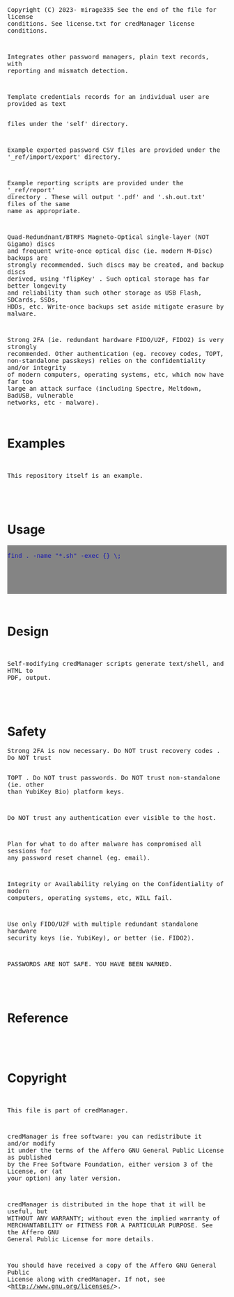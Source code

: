 <!-- scriptedIllustrator_markup_uk4uPhB663kVcygT0q 
#exit # scriptedIllustrator_markup_uk4uPhB663kVcygT0q 
# <html style="size: letter;"> <!-- scriptedIllustrator_markup_uk4uPhB663kVcygT0q
#!/usr/bin/env bash

# Dependencies.
# May need 'ubiquitous_bash.sh" in "$PATH".
# GNU Octave, Qalculate - usually dependency of 'calculator' scripts
# recode - usually dependency of 'markup documentation' scripts
# wkhtmltopdf - may be necessary for accurate conversion from HTML to PDF

# NOTICE: README !
# 
# 
# 
# NOTICE: README !

#__README_uk4uPhB663kVcygT0q_README__


_document_collect() {
# NOTICE: COLLECT

# Not necessary. Warnings about 'command not found' to 'stderr' will be ignored by script pipelines.
#! type -p 'recode' > /dev/null 2>&1 && recode() { false; }


currentByte=8

RECODE_markup_html_pre_begin=$(_safeEcho "$markup_html_pre_begin" | recode ascii..html)


export current_lorem_ipsum='Lorem ipsum dolor sit amet, consectetur adipiscing elit, sed do eiusmod tempor incididunt ut labore et dolore magna aliqua. Ut enim ad minim veniam, quis nostrud exercitation ullamco laboris nisi ut aliquip ex ea commodo consequat. Duis aute irure dolor in reprehenderit in voluptate velit esse cillum dolore eu fugiat nulla pariatur. Excepteur sint occaecat cupidatat non proident, sunt in culpa qui officia deserunt mollit anim id est laborum.'


# NOTICE: COLLECT
}



_document_main() {
#a
#b
# NOTICE: DOCUMENT
#__HEADER_uk4uPhB663kVcygT0q_HEADER__
_t '
scriptedIllustrator_markup_uk4uPhB663kVcygT0q --><!-- # --><pre style="margin-top: 0px;margin-bottom: 0px;white-space: pre-wrap;">
Copyright (C) 2023- mirage335
See the end of the file for license conditions.
See license.txt for credManager license conditions.

Integrates other password managers, plain text records, with reporting and 
mismatch detection.

<!-- # --></pre><!-- scriptedIllustrator_markup_uk4uPhB663kVcygT0q
'
 '_paragraph_begin'
if false; then true; # -->
<!-- # --><p>
<!--
fi
_t '
scriptedIllustrator_markup_uk4uPhB663kVcygT0q --><!-- # --><pre style="margin-top: 0px;margin-bottom: 0px;white-space: pre-wrap;">Template credentials records for an individual user are provided as text 
files under the &#39;self&#39; directory.

Example exported password CSV files are provided under the 
&#39;_ref/import/export&#39; directory.

Example reporting scripts are provided under the &#39;_ref/report&#39; 
directory . These will output &#39;.pdf&#39; and &#39;.sh.out.txt&#39; 
files of the same name as appropriate.


Quad-Redundnant/BTRFS Magneto-Optical single-layer (NOT Gigamo) discs and 
frequent write-once optical disc (ie. modern M-Disc) backups are strongly 
recommended. Such discs may be created, and backup discs derived, using 
&#39;flipKey&#39; . Such optical storage has far better longevity and 
reliability than such other storage as USB Flash, SDCards, SSDs, HDDs, etc. 
Write-once backups set aside mitigate erasure by malware.

Strong 2FA (ie. redundant hardware FIDO/U2F, FIDO2) is very strongly 
recommended. Other authentication (eg. recovey codes, TOPT, non-standalone 
passkeys) relies on the confidentiality and/or integrity of modern 
computers, operating systems, etc, which now have far too large an attack 
surface (including Spectre, Meltdown, BadUSB, vulnerable networks, etc - 
malware).

<!-- # --></pre><!-- scriptedIllustrator_markup_uk4uPhB663kVcygT0q
'
 '_paragraph_end'
if false; then true; # -->
<!-- # --></p>
<!--
fi
 '_heading1' 'Examples'
if false; then true; # -->
<!-- # --><h1>Examples</h1>
<!--
fi
_t '
scriptedIllustrator_markup_uk4uPhB663kVcygT0q --><!-- # --><pre style="margin-top: 0px;margin-bottom: 0px;white-space: pre-wrap;">
This repository itself is an example.
<!-- # --></pre><!-- scriptedIllustrator_markup_uk4uPhB663kVcygT0q
'
_t '
scriptedIllustrator_markup_uk4uPhB663kVcygT0q --><!-- # --><pre style="margin-top: 0px;margin-bottom: 0px;white-space: pre-wrap;">



<!-- # --></pre><!-- scriptedIllustrator_markup_uk4uPhB663kVcygT0q
'
 '_heading1' 'Usage'
if false; then true; # -->
<!-- # --><h1>Usage</h1>
<!--
fi
 '_paragraph_begin'
if false; then true; # -->
<!-- # --><p>
<!--
fi
 '_o' '_messagePlain_probe_noindent' 'find . -name "*.sh" -exec {} \;

'
if false; then true; # -->
<!-- # --><pre style="-webkit-print-color-adjust: exact;background-color:#848484;margin-top: 0px;margin-bottom: 0px;white-space: pre-wrap;">
<!-- # --><span style="color:#1818b2;background-color:#848484;">find . -name "*.sh" -exec {} \;
<!-- # -->
<!-- # --></span>
<!-- # --></pre>
<!--
fi
 '_paragraph_end'
if false; then true; # -->
<!-- # --></p>
<!--
fi
_t '
scriptedIllustrator_markup_uk4uPhB663kVcygT0q --><!-- # --><pre style="margin-top: 0px;margin-bottom: 0px;white-space: pre-wrap;">


<!-- # --></pre><!-- scriptedIllustrator_markup_uk4uPhB663kVcygT0q
'
 '_page'
if false; then true; # -->
<!-- # --><div style="page-break-before: always;margin: 0;padding: 0; border-width: 0px;"> </div>
<!--
fi
 '_heading1' 'Design'
if false; then true; # -->
<!-- # --><h1>Design</h1>
<!--
fi
 '_paragraph_begin'
if false; then true; # -->
<!-- # --><p>
<!--
fi
_t '
scriptedIllustrator_markup_uk4uPhB663kVcygT0q --><!-- # --><pre style="margin-top: 0px;margin-bottom: 0px;white-space: pre-wrap;">
Self-modifying credManager scripts generate text/shell, and HTML to PDF, 
output.
<!-- # --></pre><!-- scriptedIllustrator_markup_uk4uPhB663kVcygT0q
'
 '_paragraph_end'
if false; then true; # -->
<!-- # --></p>
<!--
fi
_t '
scriptedIllustrator_markup_uk4uPhB663kVcygT0q --><!-- # --><pre style="margin-top: 0px;margin-bottom: 0px;white-space: pre-wrap;">


<!-- # --></pre><!-- scriptedIllustrator_markup_uk4uPhB663kVcygT0q
'
 '_page'
if false; then true; # -->
<!-- # --><div style="page-break-before: always;margin: 0;padding: 0; border-width: 0px;"> </div>
<!--
fi
 '_heading1' 'Safety'
if false; then true; # -->
<!-- # --><h1>Safety</h1>
<!--
fi
 '_paragraph_begin'
if false; then true; # -->
<!-- # --><p>
<!--
fi
_t '
scriptedIllustrator_markup_uk4uPhB663kVcygT0q --><!-- # --><pre style="margin-top: 0px;margin-bottom: 0px;white-space: pre-wrap;">Strong 2FA is now necessary. Do NOT trust recovery codes . Do NOT trust 
TOPT . Do NOT trust passwords. Do NOT trust non-standalone (ie. other than 
YubiKey Bio) platform keys.

Do NOT trust any authentication ever visible to the host.

Plan for what to do after malware has compromised all sessions for any 
password reset channel (eg. email).


Integrity or Availability relying on the Confidentiality of modern 
computers, operating systems, etc, WILL fail.


Use only FIDO/U2F with multiple redundant standalone hardware security keys 
(ie. YubiKey), or better (ie. FIDO2).

PASSWORDS ARE NOT SAFE. YOU HAVE BEEN WARNED.
<!-- # --></pre><!-- scriptedIllustrator_markup_uk4uPhB663kVcygT0q
'
 '_paragraph_end'
if false; then true; # -->
<!-- # --></p>
<!--
fi
_t '
scriptedIllustrator_markup_uk4uPhB663kVcygT0q --><!-- # --><pre style="margin-top: 0px;margin-bottom: 0px;white-space: pre-wrap;">


<!-- # --></pre><!-- scriptedIllustrator_markup_uk4uPhB663kVcygT0q
'
 '_page'
if false; then true; # -->
<!-- # --><div style="page-break-before: always;margin: 0;padding: 0; border-width: 0px;"> </div>
<!--
fi
 '_heading1' 'Reference'
if false; then true; # -->
<!-- # --><h1>Reference</h1>
<!--
fi
 '_paragraph_begin'
if false; then true; # -->
<!-- # --><p>
<!--
fi
_t '
scriptedIllustrator_markup_uk4uPhB663kVcygT0q --><!-- # --><pre style="margin-top: 0px;margin-bottom: 0px;white-space: pre-wrap;">

<!-- # --></pre><!-- scriptedIllustrator_markup_uk4uPhB663kVcygT0q
'
 '_paragraph_end'
if false; then true; # -->
<!-- # --></p>
<!--
fi
_t '
scriptedIllustrator_markup_uk4uPhB663kVcygT0q --><!-- # --><pre style="margin-top: 0px;margin-bottom: 0px;white-space: pre-wrap;">


<!-- # --></pre><!-- scriptedIllustrator_markup_uk4uPhB663kVcygT0q
'
 '_page'
if false; then true; # -->
<!-- # --><div style="page-break-before: always;margin: 0;padding: 0; border-width: 0px;"> </div>
<!--
fi
 '_heading1' 'Copyright'
if false; then true; # -->
<!-- # --><h1>Copyright</h1>
<!--
fi
 '_paragraph_begin'
if false; then true; # -->
<!-- # --><p>
<!--
fi
_t '
scriptedIllustrator_markup_uk4uPhB663kVcygT0q --><!-- # --><pre style="margin-top: 0px;margin-bottom: 0px;white-space: pre-wrap;">
This file is part of credManager.

credManager is free software: you can redistribute it and/or modify
it under the terms of the Affero GNU General Public License as published by
the Free Software Foundation, either version 3 of the License, or
(at your option) any later version.

credManager is distributed in the hope that it will be useful,
but WITHOUT ANY WARRANTY; without even the implied warranty of
MERCHANTABILITY or FITNESS FOR A PARTICULAR PURPOSE.  See the
Affero GNU General Public License for more details.

You should have received a copy of the Affero GNU General Public License
along with credManager.  If not, see &lt;http://www.gnu.org/licenses/&gt;.
<!-- # --></pre><!-- scriptedIllustrator_markup_uk4uPhB663kVcygT0q
'
 '_paragraph_end'
if false; then true; # -->
<!-- # --></p>
<!--
fi
_t '
scriptedIllustrator_markup_uk4uPhB663kVcygT0q --><!-- # --><pre style="margin-top: 0px;margin-bottom: 0px;white-space: pre-wrap;">

<!-- # --></pre><!-- scriptedIllustrator_markup_uk4uPhB663kVcygT0q
'



#__FOOTER_uk4uPhB663kVcygT0q_FOOTER__
# NOTICE: DOCUMENT
#y
#z
echo -e '\n\n'
}



# NOTICE: Overrides - new functions .


# NOTICE: Overrides - new functions .


#####Functions. Some may be from 'ubiquitous bash' .
#_compressedFunctions_uk4uPhB663kVcygT0q_compressedFunctions_uk4uPhB663kVcygT0q_compressedFunctions_uk4uPhB663kVcygT0q_compressedFunctions
current_internal_CompressedFunctions_bytes="12593"
current_internal_CompressedFunctions_cksum="692762327"
current_internal_CompressedFunctions="
/Td6WFoAAATm1rRGAgAhARwAAAAQz1jM4cn2JGZdAC+ciKYksL89qRi90TdMvSwSEM6J8ipM2rR/Iqc/oYbShD5P+hKgz3ONSu7BhrUf8OSN4oZ8BL1e7m0JQ33pEQs007VTHA7nLczyIuWiilZSo+0zB132
DrV189uAlZ6oqD3MK7bjrSmuGreEaBOC+z5QkGUPIDVaXfJmDg73/A1Y9JqRKxtli7ZDurfX2t/Z3m6RV6ku3LwPHl2qt8/kbWEubRkY3Fl2VTTFWjQ8Z9qfpBK4YyV7fw3X3hcUmN6Fz+u2P8eCSl/fCnNX
HtvGeiwoJbZ3wje2iPvqVhHoy0BMVkEDcSqWo+znkV0BwqE45qLsZQ9IGG1CzglgciwcOU2fdsqKBFC5XA3WYFGg6uZ2q4mvn5jWR+FbeUz7YjupLAvLl7DE+daOBWzzyYeFrcMhDk1QeqOKpv41V0GTTqAm
Z7lRbPrhk3oRY/kBiQGZSfRuxTSmIc1zevrFy6JWcZkCJayU/wQ+XEKdvF51XHH+OYrSuhIxvk6G+Ce0sbTr3GBfVRQYdRpxeOs48xNaEfmBf6GZcWUMx5L3LA4cup19vL4O75JjKbnlJeYdoRCjtcPE7A8S
82KbKVXWm5n1ADflKsnTX3CVTSu7uS4pVXHlludUnC/0dCPIaO2WxpZTXETnBW0SD0f3HTs7UDEzwk7eMHnoe3xk/cdsh16yyG0jPOBLHEqULsotf/cimpgvkZlFxPNFKvrB2sVBDpjr393u8l5sSqQ9L5Vr
QgGi6nBnxhDESgC1fMuEusvr6Sli1rR/+c0ap1SksGpO2TEUmhLB2btBz2JAuC6RRnqPSeJB5e7Ye3lLZgz7qHahujxIhELZ6Ig37WMvcLn/BMoXxtrpqAx3WQEFwPU+GEqAYIYrxdNFO0vmXqIu7mijEGNN
3Kz52PfEP9wuiJegjzcwG1SjieemTZAy5HeBzXmyNh8NuIdpHzxX83tVQ6zn4W8eFh94YUkd8LPxqapxW9+5Ljru6KBXErt6eoQ1JzryMghYRXroIw6cezM5nO29ERbDgwMaWHM8HHSnsRVwOyHrn3h6dSYW
FRI5yIxuHcZpSxIl+Wcyy7l04D052ZLSwIr3bVXp4Wl8UN43ZjFk500/N03EAhnaDm33ejErcZzg3IyCf9KDULz2vjN1ZMLj0f8szC8Yd5LbbQJ0QaXtts9dioTUAtjmI2n0Nua2iP8U6I2yFW4q1flLmWgw
dwxuvholhSJhoQ1mvtYG9GHKOnerwBFiSgokDlXpGx/wWLEggdJzD83Gsc970UUKaPclxZq9t53+B7POZLqRi9MT1bN4M5xVNF9BpfIOMoXjjfCBdMsMg9KiWzl5MampEj+sO3zuoQacK51dsC8fF1kx/Ipo
T0+57cS1KCKaDzB3/U2HEY855HTDewfULt1Mox+DjNi+SoyNEej/2dvZj2k7gc6F2P4cYp0XlGset9wxtH8+3HkTBns+M9aR3+kzI/CW6vSnkHXti9l/usvJEofd55FM+ZveKRq4OmWB9Oq1ruDmZeB3ti5H
l9Be+OF5pyJ7O4nKeKvq36QuxgvvKFuWDH8YrEDrrLKvQA2ZwqPfB/Dx301jgKu2lHwCC5Cr6asX/Tjo71N7833otVOmbW18/ev2R0aUgZKsqzPZIqFX1x9DpRggWTuQOX49oKJA3lS+k80eCsgjWZ3NwHHB
JNS03KTfjGNYL21M5FopczHLlOKA3NfxtRVtvC3ptJwtqiQYiRhRFdiUmrckYzPNf/WZmL6FouTxTXHf/8KnqYdZ0a/shLqxbCEkIwYD7IZlBIXfZukhiP6kefFP2XGAvV7HC93XH3BC1oYnPQBRcKtLLn5C
zda+MyZGKU7AXhq1EleGh62Y/vDec7Bgz3UwJtR+8YBCdQ8/Xcf4mORqcw5ELeSC/sZESq/ZT4uHAWXlbxnvzRXvDJ58sFyghbkx9mNwpWRFrj39Hq3TTm9NkSX/ExPFblReiwO3+1d5czQOEU8JnpKwbXak
iZTSx0rJ6xz5YqpuDxrnSOA9Ti+KiK6yFVv5gZJsPa9opyNifSPEsLjaULtj3MT0jHSHlwYMPOm3ZU5anWZ9zLnlZDFk+5W9aVR/+HHjmTDgYiD/2lVhvyGFs0RFnIjj0W1Yrr0Qh7RR/STZo3Uj4PsS01jS
XFU1MAfvrY5cOFVq3gGq/BcYNU22RhC4TjfS9SLCd9Rrp8795lN2bSnGVKQ7eCrYdqYvCzLQ5RjV/jRfze8GD8XuJfOitXktggA4TGfdN2an12568jtS+q125ACbgQsG6KbDJ6HDEIk7PfdymVGeLNP58IfV
Ti9a8Wv3gxx1o9cP105zLp3eY+BXgXxpJpM0PwQ9C6SDYTYgWhLyJIL3s80HCWKRoNzfKE5+FpmuIodKb6nrgjQM2iMrkzD1grRPrIweqC2IvgUUp76cXjIWapPPJKoRAis9rOzsqZfOqwe4dCaJPjS7hodF
HOUHrNeKwCtOP73IH4yMLIWcTQkcR4cH2ycD+GoyrsM1KfK8rRf1sA2exEaj1gBbL2X90zTFijyIQp5ACcTa7g2erPu7xNzRNLL4lcAtRuduONBy7H3bokwhxUVT9XYKK6vxOsGBN9rqJ32dBCki2eznhSvG
YY7hDmldozOVzv70Ht4XupfIlhujDJ4CAVyp20SPKzFsyuI5O47AKB7bJ6KeNvsN3dn8PJFniSfpCxiksP4mSGD6c4fFUOKU1sqta3v8sgkEZIxqjtcEVkfWMvK6fVIb6z66P2kDSqBE++icHbYkIr+dczrx
6GLgOXvNFml1WJUyhpmyhkIJzZ/geu6ET9wonX4MZ/NEmC8jxUNFR/hfM+yH2sYL+1K4zI+kNhe0+iPdJYSpbxC3hOlYg5wsF0a72YOfikpkwp+2SdL5ItnyCkVTqMJVpDMSDppFsb1IcSm3oVLlTCOYpQxi
xNDpvrwfzm5INJXutfAgTnsuAAcaEIojAwo9N/+SBWcckzuXDR4OwDi3RVzbOgPK7OjMZ1dIHW5itGqaFPMHLUlvQZfNqjvC8TjvIL8jLAPwGBsv7nVf1tgJbsPTaw7TBncOtpJHp/G5AQqSIxndvWR4Gpe4
Sit0bqBPsiLqyGh0SpnjobC12g9TpLBzmQIg+EQpHiNPyov4dT2uWPxLIm+j5XliUTgcjfdQGuICXhmqG4l0ZdffIZOx+0Xe8ngAWXnzLrm2qx8fDKbAvHyw7lQa37ZnisGcdOhcYsJ1Heir+BmII8LZLxV1
l5zKnv+3luiKmrQdl9DN6x3EcNSk9xamLQyxXYnWCLZxePjiyFt8lPmmP8yIfEiKla2IU2ZDcbuXvJeKxfc0w6r60T/9wWAEytDBL60wzCfTS4UWbsIGgFLrOSToSdVJPZrtj/D/9sAClbrFXSBi5Bl3Z4DH
Inbc28Q7qWkObmL9xBRVWuYgT/TWv4idGnrgiifeOtflUGbFT/oLBw69o39bAJdnGQBvjxIQ6CIZMlU91P2qW34ywFmQuuQkjdsfTBiXM3dFwl9ZpzGqigFpcT5NAeN2R6knsf9tEvDpwLETDDUOaYALWdGD
jPa9Rg47GBecyzxapwxpeUHkUGQ3KDmPWo7eRHslBdDQ4b0gRClER240TV/r5/Z5e7OetyrSAi0bjyPy0dVWuAnY2EAEN2c2qfJogsgtod/zKHmnUQ2HJEho/nqx3Ywbf07+3dr0zFPYBoeykxduSsVA/HDa
DY2Dpi3E8qQqEoiyAHan6Hw5cVpQsYqISIhw5oeBKvYli6LsEie333hx/tjwlkNCziPZXp8m9ETFUhIdvqNXocUhIO6qg+0sSYBTtUUQGx4sRIl2CRYUBf8/8TLMbOgBtNcgRoMb5SvR1DzztdhQMZeheXP0
NQxfeXngIXhPeVBCFFq94Dwe8x15hByuERhDQL0reE8Yps8h1JDzOs3v2IaVUYHmlnbgwSF2gCw4OSsIaFxZtEEPIIfbU9HY2ZHGFbQI4E7i1NeDwKghqJtVBQYkuFsKtxAHBsDmnLFIcUHZdsPaSvXyMsMW
8+7PkFRqPm53qs0trWIpaagnHg1LbL5g2c3rDz6+dcGcHoyBAiFp4zcBYlFvHK0kLsK1O/S62GKC9KQYrsnL1F7pFjjo6P15Ddj4vFWIwb4GsNFg97KizSVcVEBGjpjXPLVIFnhuGuRBTUPT/8T9456nCaQq
fKNj8SDcUc+RgexS/O8V5y/Gfv9kmtei+yPwrgusZS6dEFqNSKa7M7DbbcnqNb/C8IrcN48toxKw6N+D41IoZGQtusW9eJDB9y3qj1R4/tUwxqs9ljyXJ6JEk1vzMg+wtnkFTXyZSsUjZ1nu4AtI2VCw/clo
vbDvwnbVvvMZkfyJDIr5YHKZUvGI5FVSLQLswfM0CcSEdf087HjaVeMV2Lj/nDBr+PhkfbHBCw0FUVc4nYFQcSJ+raXbJagY+Qo0mdhyhMvdT2Xe9XfEmdf0QsXS+gSCdswmdQ5MvhzrVuBNEC622FyiwPv6
BBsocCbr+KXoVJDQT4A0QZaZxJQD1F0a7K2SLk4M20aClbasen4Oi6QtiPvd50xrPjjYxRtUhSHNXEGUF/0G5Kbs0qDnKj4cxW3sjr4BoJAuxHEMgzM3MwQxFwABmR3g3LjPsly9CzyZQRcr2JpMo+mEh67f
kmsJbG9skPaF0ccv48IKy5b8PM4ButyV6mY9hc1Rx+1BMu2ZQ9FrSP0wlgpEJ5V/0pR0R9cIvVJiGKbIb/7BYKSZorq8/FGvRADWSBDmQ2PiF2n5SFqXrtljpzmwzZ5KiYOAHZCU7VxqyBIK+3I4ZLEk4atx
hrdN8XQlRl5ttr5KKP6Njz3v/8NTc70yNHBoKYSCa0ByFUcQVMZYNHQ6s4tDhX1bUdJisDduZkAecNZWpFi3/44MztaMF30PC9Zy1pNA2lIIXA84YB3BF4Yi1DLWmdsyAaIAwyJ+eIlzRBsQ02egrMV9iFSo
cyQjVXD7zrydYa98BPo2DoHPzkkalLDHx9n8F7Tqc9kC7CvQkFIndEKIEfY1CvAaGCFHWr2koOJ5JEAQTa/ymm6DWmfD5a5Le5q2WEyGaRiGkJdV6EuMPkI9vaBj7U5G1WNrhAFsZsZg1yOu1FcruKu6F/GB
keyJQCvRF8Dvm0H69AbSs7/6aDOMUs+c+6EHq5cTSe44q1eQfMY9rFmbJ3onstv1FYhNkkKHFo0QfSBLEJD4593xDrpjodHO411mhbh7Ikar9KCnefVXeU3uKVDW/EbNFj85s8N0gsrkB3F6i/Ghc6JXFmAk
uuaAOJF6ETHbQUYsMIjoSwuQeM7b65ZrDKmr4zqnF/5U4YEx4kqJuHTxeT+5ZqO0ZK5oDODuMgpUKhGBIB2AFe50pp+DN2JHznv4utee5s75I15PAxVCnJGgrdKlU1T9WJy3GJC++GsC01rr1oPtbhEDYhxO
F4UAzMRKnL1UcW5XRrxaPF72gCbMXAUnOPLSkk57Y/EkYM1evdLxh2Lnb33ZlC4sRrj4NForpdwLx583p7WyGqv6nMQKXug/6lccifrYCckAjBwAJZBmF/NPr5f/0QDX5N1rKuDPd/JZyTFgF5+XgyiyrlFp
c3cSrwiUM7ptFe+/L3NSROjH/82ZRs/mlxZQR1AAuNpQs8P5xOVaLjAIzyYP0fHgxH17xrlWf8S/MKQUVRR5MiQOk7RwXLAgybfuvmcrxQMjP6PGrihEyDgMcAW7CzsZzx9Eg1S5PNh/o9NTj51kxa2352Ds
TlKWHgvQGWB59jRYpl+CwSx+xNwUoPP7ZKVG+LlPMqOnhBITzF8Mn9QOpQLiJ73ki4EB1p9iz+irp1dYwnxQZh/+sVhYRC/bn7GYogt4QOzjHmmge6POoI8drQ1o/zl4wUxlmRMRsN0aUk6zJXdzoMdjFM77
fkeHvVPnXjBvXppE/o79iCAVHEQ99qLNwj5wV335gdJ/cnJxZorEMBxBOjU+PlrjDdfjELa+mua2OBUroRHw1/agDj7RQFxZbdH1d5MHsceHui4K+3YDnAROx5q8hy36kBH9a3PKigLO3BzR2k5JJ9TzWMj/
f0KHs2kctNNwNI7y/8jI3z6/yXoy3esLNFueVIlOrAr4GH2t31OPUsrylH6cjoGmHJ8m4jw8nxpS4AVHIPSaYk+1979h1MZPTACphHIft/XYkzuKieTbWsUNISwA0VeO6vmgmQ8eLqM6NRmt21YAwjxF+Ak3
a7PIEnAvJGqwV1M1UoyYSO/EXalHsnlvEFv4jqHTtUv3+56dXwcFe4L2bDDhP+PyMglwX0eutOzA3WFIdw25lDq9Ug+CBnaqnY2splN1EdXM9B/IFm/2qvCDE/8dQv0ccIrEZdiHcz+9TgmejvpeYDFWQkxW
nQftg6MacDjCGAVgj3qqS7J0tVqS+M2HlQns6656+fp7mXbtOar2vTzyBzfcJhOlUP4hKsNeuhdUSOMHo2ZI2eViLqfOMNsb06Py1mncJrR4itL7ao47dA58fjJd1DBtzLplsbRhG4IUA8H7SWRADGSsRtSH
F0k66omnPFaEmhn2kIdjjkEU4GVeL/sSQtBR/KHPADkUDfHu/+WsgspEQmN0sulI4Zw2RRccf0fYJygEjRDIVUhuqCcmq0SXOxNIZLDyCRyHALSuIKWIwBH33J/imfa8NUhAiSdHRRcMjE5aCCgMBedStX+I
Yciz1yEFc8+YuNw7vU+kMzcbeaXAxG8yjQqdCD1tRE9GqapbijcnN4MsGjqHEPtzIbDFiEpEazPv+C5fY6HbhdO9ExTpsPPXWfAH8yLFvO2nO5qlJZso6TGlOLwRecv0Q+LZSu4wBYveG04/lzY2FLXMt8Fz
1cgKMM1KqxfDfY07HmGzTLOllH11cQNEWUqb0CrvtXapGUJhLz6FdC3uPEyX7s6pzLdtGC2URJRWTGEPk7aEJnGiUejGeGSf8NigAxDKSVtzHtNIErtWBur7WUTbNa+d5g9neKnGW3YoB9uKSpbW3JWjgTEv
o6XD2JpypoA4btzdrTnYUos9w7hgyhhyTr9VL0c8HACIgLRrEqPjR2ZnT/egNcrwda7b4DrLcSEeysshab/44eIggtKnKBWT+uZ0CJU4+zgYmacZ9aV0vtfKU4++Z6WP4TE21q1NnAJwd6X1+yO7NN+GoO69
qpoyVNqJSbs0CVt+5lx47FIbWnecqL/h9/Fk7BdlAz4dxFZUy1ZY1SmMeTTSRQVLm8o9kzBJYM/bLMn5oQwUbGv8satQGg6ee8NxrPk65LizG67nXskI0DjJw3zjLiUvR+z88uDHe5Cc2BaylvOxffCEv3bn
Df6xQWMCK/p09B32zCB+lyOUeXHVQB8GmWNaVUmQYPPGph+kMN8srKmihnVeMxBIYoaCk3iiMXF9iWCFO+6lH3d50AsSHbGfInf5JeAamlIaIVaLim5jQvKBE6Q8ojvjsUuzhHqPkIMcqr2IC09g7TVkhUcs
6dw81r7taQCI3sz9+xOGuPbgBJd1+B+3yT93XT6v5FjEaRmnsj39NmxfyQB70Nf/oesZAza3tYMMg4yLbR1v4syEMeWhCOpZhI6axV7iuZ5UjZkNRic5mSP4ip1FqeQa7e971ADIHdY9C7nd2NZig+3RlGQn
XGs/XSj23OU1fs0ex8fFPiq1uzV0k+r5igPf8abRL1WNE4UJU4JdavsG7LnU8q8dnlvWv8Id+q3OC8JDezjEN+5z3bJUG0lke1nYf1YyxUGmz8KbkGTZWSKbDjKnISNOckzeyStqhYM/XT7OnR9C6REFSG0g
aP6N8HUzRmpt2K8L3oh4t2kUHmHGsolZ4ohrkpfTnc8d5ZTyUhn42Dr5T8wp0mCMIxKNMOh+GiEejaarpkpdbtMehdEpnLvBF4kNisMCeyAi0JdsMmw+p4I5DVCcRzeGHYr4TTRr0uDgTjeKvbz5EsBHB2lL
HhEpp5MhPoJUmS5YdCb30BsIeIAhlbEYqLtZaZlP0DZ/q0P5yJW1yMOVz3sa8Zpw7LogSTd3f4N897PNc72a+H+ZN9z0X/Fyh9y4oVXUIFDQ3sqJkvwHviuZ7ygRt8VxEbCpdeVECKex4RB+lemJKt8t6x80
Vaz1JDo6jLzxf3GfrMc0FG/mD3FfgiIGcpHayKK9PcxOWBbcrsgSxdyA+hZdP0+0CFD1U7ZuR08NkjoHTOsbdzASktNcFH8kg8DovKnjyX4AN6MdrYrPTsgQmLW8ox+1jOkj4I4hBffH6lfVfvStjOvBCPkb
3KwPfKGPVNmT8EYmN0TGFr4yqleBfOX/7OcoMbnUUTXbCZomhga06GRNbj+i2eOOsobFYetRwqll7lstnUxsNSOwY7vMAblnD1GJelZrNt6PvvOdNjPDJsA/N45NIynPQNqqqrlIEKsye2fhUyUB8H+iV5ZD
t5f60meek6XXYb7S0Ilmkoj0aACbQv8D+sym0qFyBlm7MEKMQEI/+qDB65CYlqWDr+1X8qbVR5d+8tbwS9Kg/BkoYRLzSh54RsptZc7lDqzaPpl9PaKao984+1ywSKcbQSaF/TVUA+p7gz/7wqx71Ff+iKFz
pbjwkCVgEBam9tKJR75LFMVypz15WYsHX9zFybpYXObCPJMYF3RGvXdpZBy8P3pj75TFf8bKHSyp7eQsmBeG9SkhERlGyMokeFOvkwQASCdr8k/o4thalv6DO5+lkexTVE2TMfXCKzA/WiFeTViqU1ak0oXs
dySNF9Xc2crLpN01yzMxIMmffik0F+fqR1Z2VEfyzWduZFEXv1eVBfTnsbW3Zw1YkGmnEL67EIsySXHn9uw8EzL2CEkEZMmSQ2imJdFwRlsuTE8HAzo4C8tUFRlnpMSKbWS4Xw7WNnSOrSMTNchkgI8JRs6v
5Dvr2ounJLVsoQY6mA93zCR3Zwc1DlOpCMvtzt/NhP9PENj0icLE1ifXuep2P9g6Jce9KMxJljIrd6+5XDmhpSsyoNz71Lzs3fBjEIZKK4qp5SqIxPB55wPC260mGZbacpRARYqu1BSGKCefmbiWG+ZEpkMC
qORU1VyPss5scl2RIMs7AQf6yWCJee0HOlleUI0MGsYZsbC2PX5EfoXp86BFfgURxb2aFEAnzlANx3tK3kez1uwRW/Uy+Y7TpQ880WWLy9jw4SVvd1rHleo++OZw7+ydjG/iqqH9nNMy501rlX83JTrMmz/j
VqSNQR3C6LX/8GvmZDEcCE5RtSLWLVGDk1L0xgcuLs63i+PqkVEZwQLImg5CiV4AG/fvVn7uddQtYdRvN0XKnmMJJitSeQ8j7KQuEH/2KSOpZYxkI4YY5hlPhEWPlDzOQq0dd38kggKIR0V4oGokZyXxerwl
0jt4oVe3zbaF2Rf93fEYgWSTvjVuIAGkpwFkV1/PcnRXXb0YvazgIZJptuSFJTb3gLRhOQHAN7k433Gv431mImzjzQEe7Miw+b7tKbjNM2BZM3tPRYhZMfSyQOJK8k0VqZc0cPZRUo1YXEYCq6reP8+LbQgg
hnebYnbJ/8qO79Jzo/KNqwVpKpJLHvKej1cYhyJh5X9cQuc9oD0/aoslinBDgEFx3IZ4QRsGqxYPh5KUXtc8wMw8IsDI50+Xoj01zW89k4EYLLkpmmRJXZAzdIdWIRIvvu6mApvAiwbM2BblFJ9yLd4ndw5S
3mrMiIBnPHqZ/lSUkpYmtw/+1NhwWEmPcuTZseYk21GtbzRrJjSI1/2D5YgRMYzyeAxACH1abZxw0UwkXakwXtOZtlg0rhxY9K3WF4ppLU/1LY+FJ07lLQEALvkbuFKyP2kXNxkz9SeSKFLI6FYHkAmlvaNR
d3yvpjUh0iyWoe3JH1sdx//7IcKYxOB4B+2kjtpJP/81jZkAYFvMxGCHESHJ9xobxqFIHJ1MQBLVPM3+a4a51A5v5zD1j0Itzdfq/cXU6aPOkHF2mCVd86S83Fv9rZZd2UuOTnFfB1+yrLZdF7FdUybO6pJK
TCyRx0DakeLFO+Qmg7ks7fplm2Lr7pFoqi6JTdkVYqiB8/uSeXwj/nEMqa+PufjLyNJt3zBsF4MhtPsJjFXmVOnMoxfnhYWQVr0trjQSSHexYDCXLFqBnZQN+p2GYdldhLwrjYnG7LkIIIiwK32DUCrbloUY
EBsQ+CXLLQHMUYJVYhqKCAca/9I/tT8I+ddQp+osnZf3PivMdxr6Zg88fYKjEAfnSMCTPnaQP+UiNq5grpWHoewlZ/dCGNez96U2mOMMyB6+gCbfF7LWnJQEzYbSLjxCYeDCj8sM2zVIcQVIgKuQDi1J4E+I
D+1zw26BMdGQcIdddyth3MItPY4RKNk5NzeU1/ZzaI8iBvApgi3ji2dvaS0L4iPgvQXTgEmW0imrbXKg3EQ5vjXi6t8+iCNWWNl0NZScN0zMlDI2HYpvRmeGS4La6MZypmVA12+VudMxvM3rYyGE1KoQYOI0
mfUPlsiYeHfBra9WDB0H4pfXCJm6eAyz12ctDBRv4N9X0hBWuZy5aMKkg7LuJ5G2z1IrqHUKFSbcXh/lEoiiiQTkGEoZrl/CkKVmzWfZdY+gOeP3gJoe7HAc+/7lT3aiarx3PDzRbcsaRfHaFFiE6A3gXg1x
z8th5lcZkL5nYQIR2O/UBN8Qbx+e4mNRj+bJXEXYF712R+GlxuzipDhDc+9eylaVVDa7GvTras4jw5n+br0cfArYn45WAlZygWYGilEAwVlnPYA0ifP46B5eRsZk/4qZXZEtHL44kqwccxe8KvP6gFU9HWWC
R4CBVmn224KEGiz3DlAGZNS76mjJtqqoO4rvCViVPmgOgB8KYXrUAOP8PmMZiPsubbN5PT262lwdZiWGmsCyt40mkVa4jWps6QDILEUhRWzBBynDhCRmgiqCtHccF5o+uJc4e3sQyagnkBfCX79a4DiqiHOO
R/XIJDQWXTquEIO59dNne8KBFGyy2ZMzLLvBf/ugBZf4jQVxV6RPI6ydtbwnWCVuH10b+irly7DL0RoelMRsjMeXTkqAhQ2aWTOqkE0dtZajksHMMxb/i5B53d4CEKvKmHhlWb7LiieFYDOo3Vn5mPukyxH9
UUZJDxhM7CEQbW35JFpZrNbVU5G4fxDondthLgnZjHBDr2XOMZFfSwWN04E8XB5t1Az0cyRdDRtJt+6NCU4HO8zvm6TI1ov6RX1mSJadV3acet3W51MrFltpjuE9tOZCjTEAafAzYYHOOSg+2B7cLm/EOY7u
ZGNy4DxW9hA3BecztqU2S9VU/4AyE+/+UaMcS8A9+hBv8gG8QnlwmP5L/hN4+s7wKP5t7uYX7o7rgDkVzTY6AF0qvhSmV7fRh//1S3NMl28/JXhpMAavZOwtfRBlisn1jV7+3mmewjKZlnX9uROXuSy+mE7A
FP6hThSA0N9+NG8h0B5SvDDk5YCS+KhjeGhUjWhgoJ7NQRrYMHhAHIQERvhjfVzJxFMRoCjK1TE57JzvlpVI1aSMpCH+et0tqqU18x7yLpt0kQcB63UtQ/paKUndtNuaEa0O2U2SMQMmIoIrSoNjSwIQnNT8
sf0CMAdxHHbyrnerbAvXOM516Ye+UrtDE9U4wRYVKPAryRk4zim+yputEj475thJHutp+e1HmwqbRVaHWS4adGL03VPEmZl/rCN131fETKazWTj+aHtQ8C3YhZuZ/qHfEFRRKhrMEUJpbXJwD9MbKeHnKfXg
DNS/v4IdMY+CfvMBN2fv1SoRZEJJHvARMUU2pU3WI5cVS/usGbYsWDyG7WPtvAzJ8zq3FrvnfEsyV0JY0tIRTfv+ZR4Xf8meGrhUOcYtLNJls2QSPANDPwwwQ7eyQrvzertPsngJW+Moc23wF1X0rs/BzaYm
pjpGgsoLbmhG+wnYFtMyCvZW+STbcxyOleGYxOE3OPs6sh7Af8ePOQAg03/TAvRZZHeoM1ujxL8Usd9npLYYIgGk49vS9/osOAZqwMYMUJpQHIuw3yIzbvHTGMVYTcPSZjG8N73tSCHE2DmtotQFkyn/iw12
6bfYp0cVz34GSs/2RbTq047PO+HyNmc/E6mjOhmL5qrdqESDGY/EdcG7bwmg9ZRSuBlJXh4+dQzHqOEuCaA+SJ6fT7QcHZKp/EtuvHaQlbaqnPG3KW8gpHgebDnZ28+A4L7oMnsrYp9xaCJDmTyQ9igHY9o5
TteNACrHLYWrQtolkTmE/+VMiCi4C+nAAoaZisjNIhG1iv90tcJUEaODr/6oItRvVJGxKrpQ4kZpJLmJE25pWBVxnoCMIE8rUTdGQn+M0XUpVyFVpJiacmvDhouyCLuOGRWld9GNYVhB+Htltt+n5u7OQwwf
4PGkwHStxx2HbeF2iQtUYETrNKmYgiaJVWuQ/OD1bS7taYtOf5VJ3/p1wAmmbsV6e0PtGV0wbnCSwhzcZb8zXcpTWCcOrBI+aNYmVf2PEQeyMNHRJKyJzw94sQM6H0QZYC7aIN48JP+CKQAAAI+5KF2lGWFd
AAGCSfeTBwBG5WtuscRn+wIAAAAABFla"
! echo "$current_internal_CompressedFunctions" | base64 -d | xz -d > /dev/null && exit 1
source <( echo "$current_internal_CompressedFunctions" | base64 -d | xz -d )
unset current_internal_CompressedFunctions ; unset current_internal_CompressedFunctions_cksum ; unset current_internal_CompressedFunctions_bytes
# https://github.com/mirage335/scriptedIllustrator
#_compressedFunctions_uk4uPhB663kVcygT0q_compressedFunctions_uk4uPhB663kVcygT0q_compressedFunctions_uk4uPhB663kVcygT0q_compressedFunctions
! _tiny_criticalDep && exit 1

# Special Global Variables
_tiny_set_strings


#####Import ( 'ubiquitous bash' ) .
# WARNING: Do NOT invoke complicated 'ubiquitous bash' functions directly (ie. call "ubiquitous_bash.sh" as a binary from PATH instead) .
# WARNING: If '--call' parameter is changed, 'trap' conflict may occur in some functions (ie. ( '_test_default' ) .
# Keeps "$scriptAbsoluteLocation" pointing to this script file (not 'ubiquitous_bash.sh' ), intentionally.
# Import of 'ubiquitous_bash.sh' intended ONLY to provide most recent 'message' and similar functions.
#_messagePlain_probe() { return; }
! type -p "ubiquitous_bash.sh" > /dev/null 2>&1 && exit 1
[[ "$ubiquitousBashID" != "uk4uPhB663kVcygT0q" ]] && exit 1
current_script_path=$(type -p "ubiquitous_bash.sh")
[[ ! -e "$current_script_path" ]] && exit 1
! ls -l "$current_script_path" 2>/dev/null | grep 'ubiquitous_bash.sh$' > /dev/null 2>&1 && exit 1
export importScriptLocation=$(_getScriptAbsoluteLocation)
export importScriptFolder=$(_getScriptAbsoluteFolder)
. "$current_script_path" --call
unset current_script_path
#_messagePlain_probe "$scriptAbsoluteLocation"
#exit 0



#a
#b
#c
#__HEADER-scriptCode_uk4uPhB663kVcygT0q_HEADER-scriptCode__
#1
#2
#3



#8
#9
#0
#__FOOTER-scriptCode_uk4uPhB663kVcygT0q_FOOTER-scriptCode__
#x
#y
#z

# NOTICE: Overrides ( 'ops.sh' equivalent ).

_default() {
	local current_deleteScriptLocal
	current_deleteScriptLocal="false"
	[[ ! -e "$scriptLocal" ]] && current_deleteScriptLocal="true"
	
	"$scriptAbsoluteLocation" DOCUMENT > "$scriptAbsoluteLocation".out.txt
	
	_scribble_markdown "$@"
	_scribble_html "$@"
	_scribble_pdf "$@"
	
	local currentScriptBasename
	currentScriptBasename=$(basename "$scriptAbsoluteLocation" | sed 's/\.[^.]*$//')
	"$scriptAbsoluteFolder"/"$currentScriptBasename".html _test
	
	[[ "$current_deleteScriptLocal" == "true" ]] && rmdir "$scriptLocal"
}

# NOTICE: Overrides ( 'ops.sh' equivalent ).


_test() {
	"$scriptAbsoluteLocation" _test_default "$@"
}

if ! [[ "$1" == '_'* ]] && [[ "$1" == 'DOCUMENT' ]]
then
	_document_collect
	_document_main
fi

! [[ "$1" == '_'* ]] && [[ "$1" == 'DOCUMENT' ]] && exit 0
if [[ "$1" == '_'* ]]
then
	"$@"
	exit "$?"
fi



_default "$@"






exit 0
# Append base64 encoded attachment file here.
__ATTACHMENT_uk4uPhB663kVcygT0q_ATTACHMENT__


filename.html # scriptedIllustrator_markup_uk4uPhB663kVcygT0q --> </html>
